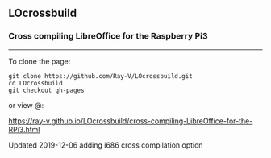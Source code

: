 
## LOcrossbuild

### Cross compiling LibreOffice for the Raspberry Pi3
----

To clone the page:
```
git clone https://github.com/Ray-V/LOcrossbuild.git
cd LOcrossbuild
git checkout gh-pages
```

or view @:  

https://ray-v.github.io/LOcrossbuild/cross-compiling-LibreOffice-for-the-RPi3.html


Updated 2019-12-06 adding i686 cross compilation option

